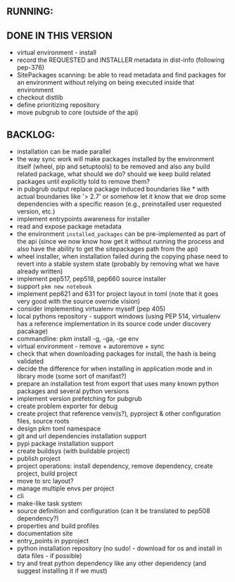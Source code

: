 ## RUNNING:

## DONE IN THIS VERSION

- virtual environment - install
- record the REQUESTED and INSTALLER metadata in dist-info (following pep-376)
- SitePackages scanning: be able to read metadata and find packages for an environment without relying on being executed
  inside that environment
- checkout distlib
- define prioritizing repository
- move pubgrub to core (outside of the api)

## BACKLOG:
- installation can be made parallel
- the way sync work will make packages installed by the environment itself (wheel, pip and setuptools) to be removed and
  also any build related package, what should we do? should we keep build related packages until explicitly told to remove them?
- in pubgrub output replace package induced boundaries like * with actual boundaries like '> 2.7' or somehow let it know
  that we drop some dependencies with a specific reason (e.g., preinstalled user requested version, etc.)
- implement entrypoints awareness for installer
- read and expose package metadata
- the environment `installed_packages` can be pre-implemented as part of the api (since we now know how get it without
  running the process and also have the ability to get the sitepackages path from the api)
- wheel installer, when installation failed during the copying phase need to revert into a stable system state (probably
  by removing what we have already written)
- implement pep517, pep518, pep660 source installer
- support `pkm new notebook`
- implement pep621 and 631 for project layout in toml (note that it goes very good with the source override vision)
- consider implementing virtualenv myself (pep 405)
- local pythons repository - support windows (using PEP 514, virtualenv has a reference implementation in its source
  code under discovery pacakage)
- commandline: pkm install -g, -ga, -ge env
- virtual environment - remove + autoremove + sync
- check that when downloading packages for install, the hash is being validated
- decide the difference for when installing in application mode and in library mode (some sort of manifast?)
- prepare an installation test from export that uses many known python packages and several python versions
- implement version prefetching for pubgrub
- create problem exporter for debug
- create project that reference venv(s?), pyproject & other configuration files, source roots
- design pkm toml namespace
- git and url dependencies installation support
- pypi package installation support
- create buildsys (with buildable project)
- publish project
- project operations: install dependency, remove dependency, create project, build project
- move to src layout?
- manage multiple envs per project
- cli
- make-like task system
- source definition and configuration (can it be translated to pep508 dependency?)
- properties and build profiles
- documentation site
- entry_points in pyproject
- python installation repository (no sudo! - download for os and install in data files - if possible)
- try and treat python dependency like any other dependency (and suggest installing it if we must)
